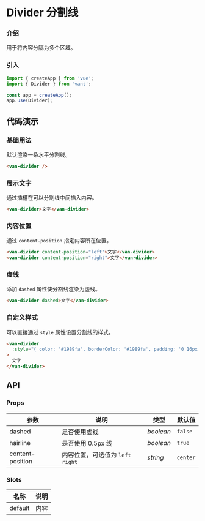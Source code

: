 # Divider 分割线

### 介绍

用于将内容分隔为多个区域。

### 引入

```js
import { createApp } from 'vue';
import { Divider } from 'vant';

const app = createApp();
app.use(Divider);
```

## 代码演示

### 基础用法

默认渲染一条水平分割线。

```html
<van-divider />
```

### 展示文字

通过插槽在可以分割线中间插入内容。

```html
<van-divider>文字</van-divider>
```

### 内容位置

通过 `content-position` 指定内容所在位置。

```html
<van-divider content-position="left">文字</van-divider>
<van-divider content-position="right">文字</van-divider>
```

### 虚线

添加 `dashed` 属性使分割线渲染为虚线。

```html
<van-divider dashed>文字</van-divider>
```

### 自定义样式

可以直接通过 `style` 属性设置分割线的样式。

```html
<van-divider
  :style="{ color: '#1989fa', borderColor: '#1989fa', padding: '0 16px' }"
>
  文字
</van-divider>
```

## API

### Props

| 参数             | 说明                              | 类型      | 默认值   |
| ---------------- | --------------------------------- | --------- | -------- |
| dashed           | 是否使用虚线                      | _boolean_ | `false`  |
| hairline         | 是否使用 0.5px 线                 | _boolean_ | `true`   |
| content-position | 内容位置，可选值为 `left` `right` | _string_  | `center` |

### Slots

| 名称    | 说明 |
| ------- | ---- |
| default | 内容 |
